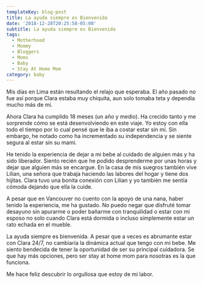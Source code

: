 ```yaml
---
templateKey: blog-post
title: La ayuda siempre es Bienvenida
date: '2018-12-28T20:25:58-05:00'
subtitle: La ayuda siempre es Bienvenida
tags:
  - Motherhood
  - Mommy
  - Bloggers
  - Moms
  - Baby
  - Stay At Home Mom
category: baby
---
```

Mis días en Lima están resultando el relajo que esperaba. El año pasado no fue así porque Clara estaba muy chiquita, aun solo tomaba teta y dependía mucho más de mí. 

Ahora Clara ha cumplido 18 meses (un año y medio). Ha crecido tanto y me sorprende cómo se está desenvolviendo en este viaje. Yo estoy con ella todo el tiempo por lo cual pensé que le iba a costar estar sin mí. Sin embargo, he notado como ha incrementado su independencia y se siente segura al estar sin su mami.



He tenido la experiencia de dejar a mi bebe al cuidado de alguien más y ha sido liberador. Siento recién que he podido desprenderme por unas horas y dejar que alguien más se encargue. En la casa de mis suegros también vive Lilian, una señora que trabaja haciendo las labores del hogar y tiene dos hijitas. Clara tuvo una bonita conexión con Lilian y yo también me sentía cómoda dejando que ella la cuide.



A pesar que en Vancouver no cuento con la apoyo de una nana, haber tenido la experiencia, me ha gustado. No puedo negar que disfruté tomar desayuno sin apurarme o poder bañarme con tranquilidad o estar con mi esposo no solo cuando Clara está dormida o incluso simplemente estar un rato echada en el mueble.



La ayuda siempre es bienvenida. A pesar que a veces es abrumante estar con Clara 24/7, no cambiaría la dinámica actual que tengo con mi bebe. Me siento bendecida de tener la oportunidad de ser su principal cuidadora. Se que hay más opciones, pero ser stay at home mom para nosotras es la que funciona.



Me hace feliz descubrir lo orgullosa que estoy de mi labor.
